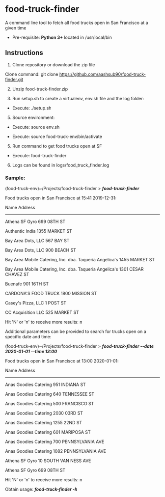 # food-truck-finder

A command line tool to fetch all food trucks open in San Francisco at a given time

- Pre-requisite: **Python 3+** located in /usr/local/bin

## Instructions

1. Clone repository or download the zip file

Clone command: git clone https://github.com/aashsub90/food-truck-finder.git

2. Unzip food-truck-finder.zip

3. Run setup.sh to create a virtualenv, env.sh file and the log folder:

- Execute: ./setup.sh

5. Source environment:

- Execute: source env.sh

- Execute: source food-truck-env/bin/activate

5. Run command to get food trucks open at SF

- Execute: food-truck-finder

6. Logs can be found in logs/food_truck_finder.log

### Sample:

(food-truck-env)~/Projects/food-truck-finder > **_food-truck-finder_**

Food trucks open in San Francisco at 15:41 2019-12-31:

Name Address

---

Athena SF Gyro 699 08TH ST

Authentic India 1355 MARKET ST

Bay Area Dots, LLC 567 BAY ST

Bay Area Dots, LLC 900 BEACH ST

Bay Area Mobile Catering, Inc. dba. Taqueria Angelica's 1455 MARKET ST

Bay Area Mobile Catering, Inc. dba. Taqueria Angelica's 1301 CESAR CHAVEZ ST

Buenafe 901 16TH ST

CARDONA'S FOOD TRUCK 1800 MISSION ST

Casey's Pizza, LLC 1 POST ST

CC Acquisition LLC 525 MARKET ST

Hit 'N' or 'n' to receive more results: n

Additional parameters can be provided to search for trucks open on a specific date and time:

(food-truck-env)~/Projects/food-truck-finder > **_food-truck-finder --date 2020-01-01 --time 13:00_**

Food trucks open in San Francisco at 13:00 2020-01-01:

Name Address

---

Anas Goodies Catering 951 INDIANA ST

Anas Goodies Catering 640 TENNESSEE ST

Anas Goodies Catering 500 FRANCISCO ST

Anas Goodies Catering 2030 03RD ST

Anas Goodies Catering 1255 22ND ST

Anas Goodies Catering 601 MARIPOSA ST

Anas Goodies Catering 700 PENNSYLVANIA AVE

Anas Goodies Catering 1082 PENNSYLVANIA AVE

Athena SF Gyro 10 SOUTH VAN NESS AVE

Athena SF Gyro 699 08TH ST

Hit 'N' or 'n' to receive more results: n

Obtain usage: **_food-truck-finder -h_**
